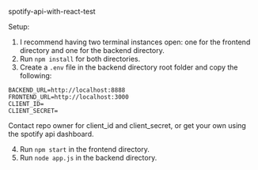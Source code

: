 spotify-api-with-react-test

Setup:
1. I recommend having two terminal instances open: one for the frontend directory and one for the backend directory.
2. Run `npm install` for both directories.
3. Create a `.env` file in the backend directory root folder and copy the following:
```
BACKEND_URL=http://localhost:8888
FRONTEND_URL=http://localhost:3000
CLIENT_ID=
CLIENT_SECRET=
```
Contact repo owner for client_id and client_secret, or get your own using the spotify api dashboard.

4. Run `npm start` in the frontend directory.
5. Run `node app.js` in the backend directory.
